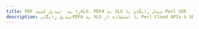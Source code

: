 ---title: PDF را به  تبدیل کنیدXLS، PDFA به XLS مبدل رایگان یا Perl SDKdescription: تبدیل رایگانPDFA به XLS با استفاده از Perl Cloud APIs & SDK همچنین اسناد PDF را در Cloud ایجاد، ویرایش و رندر کنید.---